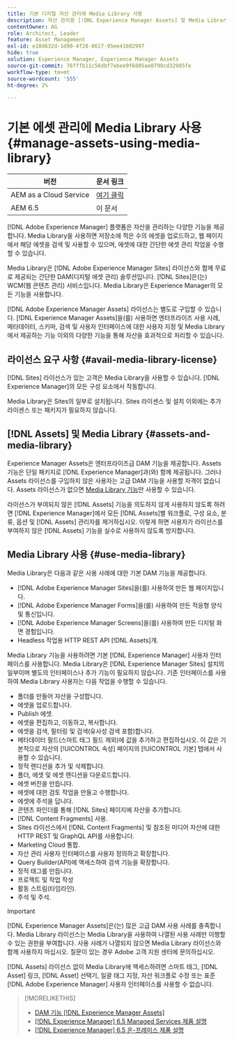```yaml
---
title: 기본 디지털 자산 관리에 Media Library 사용
description: 자산 관리용 [!DNL Experience Manager Assets] 및 Media Library.
contentOwner: AG
role: Architect, Leader
feature: Asset Management
exl-id: e10d632d-1d90-4f28-8617-95ee41602997
hide: true
solution: Experience Manager, Experience Manager Assets
source-git-commit: 76fffb11c56dbf7ebee9f6805ae0799cd32985fe
workflow-type: tm+mt
source-wordcount: '555'
ht-degree: 2%

---
```



# 기본 에셋 관리에 Media Library 사용 {#manage-assets-using-media-library}

| 버전 | 문서 링크 |
| -------- | ---------------------------- |
| AEM as a Cloud Service | [여기 클릭](https://experienceleague.adobe.com/docs/experience-manager-cloud-service/content/assets/admin/medialibrary.html?lang=ko) |
| AEM 6.5 | 이 문서 |

[!DNL Adobe Experience Manager] 플랫폼은 자산을 관리하는 다양한 기능을 제공합니다. Media Library을 사용하면 저장소에 적은 수의 에셋을 업로드하고, 웹 페이지에서 해당 에셋을 검색 및 사용할 수 있으며, 에셋에 대한 간단한 에셋 관리 작업을 수행할 수 있습니다.

Media Library은 [!DNL Adobe Experience Manager Sites] 라이선스와 함께 무료로 제공되는 간단한 DAM(디지털 에셋 관리) 솔루션입니다. [!DNL Sites]은(는) WCM(웹 콘텐츠 관리) 서비스입니다. Media Library은 Experience Manager의 모든 기능을 사용합니다.

[!DNL Adobe Experience Manager Assets] 라이선스는 별도로 구입할 수 있습니다. [!DNL Experience Manager Assets]을(를) 사용하면 엔터프라이즈 사용 사례, 메타데이터, 스키마, 검색 및 사용자 인터페이스에 대한 사용자 지정 및 Media Library에서 제공하는 기능 이외의 다양한 기능을 통해 자산을 효과적으로 처리할 수 있습니다.

## 라이선스 요구 사항 {#avail-media-library-license}

[!DNL Sites] 라이선스가 있는 고객은 Media Library을 사용할 수 있습니다. [!DNL Experience Manager]의 모든 구성 요소에서 작동합니다.

Media Library은 Sites의 일부로 설치됩니다. Sites 라이센스 및 설치 이외에는 추가 라이센스 또는 패키지가 필요하지 않습니다.

## [!DNL Assets] 및 Media Library {#assets-and-media-library}

Experience Manager Assets은 엔터프라이즈급 DAM 기능을 제공합니다. Assets 기능은 단일 패키지로 [!DNL Experience Manager]과(와) 함께 제공됩니다. 그러나 Assets 라이선스를 구입하지 않은 사용자는 고급 DAM 기능을 사용할 자격이 없습니다. Assets 라이선스가 없으면 [Media Library 기능](#use-media-library)만 사용할 수 있습니다.

라이선스가 부여되지 않은 [!DNL Assets] 기능을 의도하지 않게 사용하지 않도록 하려면 [!DNL Experience Manager]에서 모든 [!DNL Assets]별 워크플로, 구성 요소, 분류, 옵션 및 [!DNL Assets] 관리자를 제거하십시오. 이렇게 하면 사용자가 라이선스를 부여하지 않은 [!DNL Assets] 기능을 실수로 사용하지 않도록 방지합니다.

## Media Library 사용 {#use-media-library}

Media Library은 다음과 같은 사용 사례에 대한 기본 DAM 기능을 제공합니다.

* [!DNL Adobe Experience Manager Sites]을(를) 사용하여 만든 웹 페이지입니다.
* [!DNL Adobe Experience Manager Forms]을(를) 사용하여 만든 적응형 양식 및 통신입니다.
* [!DNL Adobe Experience Manager Screens]을(를) 사용하여 만든 디지털 화면 경험입니다.
* Headless 작업용 HTTP REST API [!DNL Assets]개.

<!--
 TBD: Remove this after confirmation. May need to merge this list with the list provided by PMs.
* Static renditions

-->

Media Library 기능을 사용하려면 기본 [!DNL Experience Manager] 사용자 인터페이스를 사용합니다. Media Library은 [!DNL Experience Manager Sites] 설치의 일부이며 별도의 인터페이스나 추가 기능이 필요하지 않습니다. 기존 인터페이스를 사용하여 Media Library 사용자는 다음 작업을 수행할 수 있습니다.

* 폴더를 만들어 자산을 구성합니다.
* 에셋을 업로드합니다.
* Publish 에셋.
* 에셋을 편집하고, 이동하고, 복사합니다.
* 에셋을 검색, 필터링 및 검색(유사성 검색 포함)합니다.
* 메타데이터 필드(스마트 태그 필드 제외)에 값을 추가하고 편집하십시오. 이 값은 기본적으로 자산의 [!UICONTROL 속성] 페이지의 [!UICONTROL 기본] 탭에서 사용할 수 있습니다.
* 정적 렌디션을 추가 및 삭제합니다.
* 폴더, 에셋 및 에셋 렌디션을 다운로드합니다.
* 에셋 버전을 만듭니다.
* 에셋에 대한 검토 작업을 만들고 수행합니다.
* 에셋에 주석을 답니다.
* 콘텐츠 파인더를 통해 [!DNL Sites] 페이지에 자산을 추가합니다.
* [!DNL Content Fragments] 사용.
* Sites 라이선스에서 [!DNL Content Fragments] 및 참조된 미디어 자산에 대한 HTTP REST 및 GraphQL API를 사용합니다.
* Marketing Cloud 통합.
* 자산 관리 사용자 인터페이스를 사용자 정의하고 확장합니다.
* Query Builder(API)에 액세스하여 검색 기능을 확장합니다.
* 정적 태그를 만듭니다.
* 프로젝트 및 작업 작성
* 활동 스트림(타임라인).
* 주석 및 주석.

<!-- TBD: Define exactly which basic Assets workflow are available for use with Media Library?

As per PM, we must avoid stating such a list, as we do not have a list that makes sense in Cloud Service.
-->

>[!IMPORTANT]
>
>[!DNL Experience Manager Assets]은(는) 많은 고급 DAM 사용 사례를 충족합니다. Media Library 라이선스는 Media Library을 사용하여 나열된 사용 사례만 이행할 수 있는 권한을 부여합니다. 사용 사례가 나열되지 않으면 Media Library 라이선스와 함께 사용하지 마십시오. 질문이 있는 경우 Adobe 고객 지원 센터에 문의하십시오.

[!DNL Assets] 라이선스 없이 Media Library에 액세스하려면 스마트 태그, [!DNL Asset] 링크, [!DNL Asset] 선택기, 일괄 태그 지정, 자산 워크플로 수정 또는 표준 [!DNL Adobe Experience Manager] 사용자 인터페이스를 사용할 수 없습니다.

<!-- TBD: Add a CTA - how to contact Adobe for queries. -->

>[!MORELIKETHIS]
>
>* [DAM 기능 [!DNL Experience Manager Assets]](https://experienceleague.adobe.com/docs/experience-manager-65/assets/home.html?lang=ko)
>* [[!DNL Experience Manager] 6.5 Managed Services 제품 설명](https://helpx.adobe.com/kr/legal/product-descriptions/adobe-experience-manager-managed-services.html)
>* [[!DNL Experience Manager] 6.5 온-프레미스 제품 설명](https://helpx.adobe.com/kr/legal/product-descriptions/adobe-experience-manager-on-premise.html)

